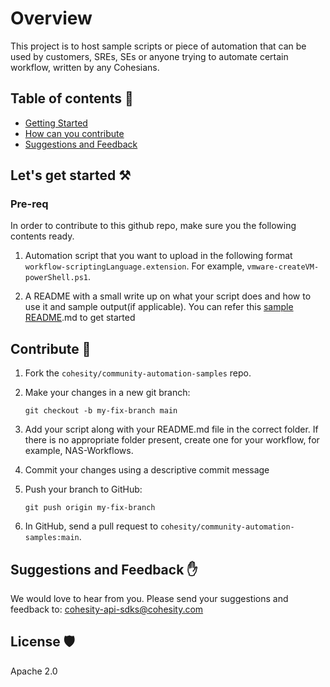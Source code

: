 <!--
  Title: Cohesity PowerShell Module
  Description: This project provides a PowerShell Module for interacting with the Cohesity DataPlatform
  Author: Cohesity Inc
  -->

# Overview

This project is to host sample scripts or piece of automation that can be used by customers, SREs, SEs or anyone trying to automate certain workflow, written by any Cohesians.

## Table of contents :scroll:

 - [Getting Started](#get-started)
 - [How can you contribute](#contribute)
 - [Suggestions and Feedback](#suggest)
 
 

## <a name="get-started"></a> Let's get started :hammer_and_pick:

### Pre-req

In order to contribute to this github repo, make sure you the following contents ready.

1. Automation script that you want to upload in the following format `workflow-scriptingLanguage.extension`. For example, `vmware-createVM-powerShell.ps1`.

2. A README with a small write up on what your script does and how to use it and sample output(if applicable). You can refer this [sample README](./SampleREADME.md).md to get started


## <a name="contribute"></a> Contribute :handshake:

1. Fork the `cohesity/community-automation-samples` repo.

2. Make your changes in a new git branch:

     ```shell
     git checkout -b my-fix-branch main
     ```
3. Add your script along with your README.md file in the correct folder. If there is no appropriate folder present, create one for your workflow, for example, NAS-Workflows.

4. Commit your changes using a descriptive commit message 

5. Push your branch to GitHub:

    ```shell
    git push origin my-fix-branch
    ```

6. In GitHub, send a pull request to `cohesity/community-automation-samples:main`.

## <a name="suggest"></a> Suggestions and Feedback :raised_hand:

We would love to hear from you. Please send your suggestions and feedback to: [cohesity-api-sdks@cohesity.com](mailto:cohesity-api-sdks@cohesity.com)

## License :shield:

Apache 2.0